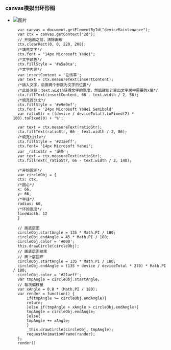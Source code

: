### canvas模拟出环形图 ###

- ![图片](https://github.com/qingzhu1224/font-end-blog/blob/master/imgs/echart-canvas.png)


        var canvas = document.getElementById("deviceMaintenance");
        var ctx = canvas.getContext("2d");
        // 开始画之前，清除画布
        ctx.clearRect(0, 0, 220, 208);
        /*填充文字*/
        ctx.font = "14px Microsoft YaHei";
        /*文字颜色*/
        ctx.fillStyle = '#a5a8ca';
        /*文字内容*/
        var insertContent = '在线率';
        var text = ctx.measureText(insertContent);
        /*插入文字，后面两个参数为文字的位置*/
        /*此处注意：text.width获得文字的宽度，然后就能计算出文字居中需要的x值*/
        ctx.fillText(insertContent, 66 - text.width / 2, 56);
        /*填充百分比*/
        ctx.fillStyle = '#e9e9ef';
        ctx.font = '24px Microsoft YaHei Semibold'
        var ratioStr = ((device / deviceTotal).toFixed(2) * 100).toFixed(0) + '%';

        var text = ctx.measureText(ratioStr);
        ctx.fillText(ratioStr, 66 - text.width / 2, 86);
        /*填充title*/
        ctx.fillStyle = '#21aeff';
        ctx.font= '14px Microsoft Yahei';
        var _ratioStr = '设备';
        var text = ctx.measureText(ratioStr);
        ctx.fillText(_ratioStr, 66 - text.width / 2, 140);

        /*开始圆环*/
        var circleObj = {
        ctx: ctx,
        /*圆心*/
        x: 66,
        y: 66,
        /*半径*/
        radius: 60,
        /*环的宽度*/
        lineWidth: 12
        }

        // 画底层图
        circleObj.startAngle = 135 * Math.PI / 180;
        circleObj.endAngle = 45 * Math.PI / 180;
        circleObj.color = '#000';
        this.drawCircle(circleObj);
        // 画底层图结束
        // 画上层圆环
        circleObj.startAngle = 135 * Math.PI / 180;
        circleObj.endAngle = (135 + device / deviceTotal * 270) * Math.PI / 180;
        circleObj.color = '#21aeff';
        var tmpAngle = circleObj.startAngle;
        // 每次偏移量
        var xAngle = 0.8 * (Math.PI / 180);
        var render = function() {
            if(tmpAngle >= circleObj.endAngle){
            return;
            }else if(tmpAngle + xAngle > circleObj.endAngle){
            tmpAngle = circleObj.endAngle;
            }else{
            tmpAngle += xAngle;
            }
            _this.drawCircle(circleObj, tmpAngle);
            requestAnimationFrame(rander);
        };
        render()